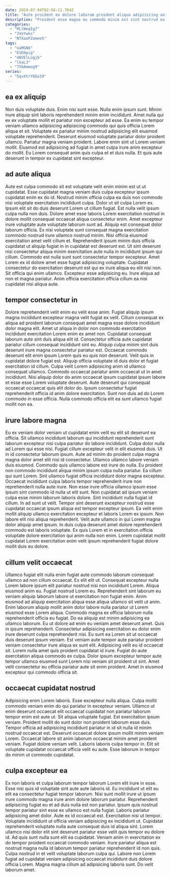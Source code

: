 ```yaml
---
date: 2024-07-04T02:58:11.764Z
title: "Aute proident ex dolore laborum proident aliqua adipisicing anim irure eiusmod dolore."
description: "Proident esse magna eu commodo minim est sint nostrud eu aliquip eiusmod. Nisi ea qui laborum laboris est fugiat nisi in quis labore."
categories:
  - "MLlWeqIg7"
  - "JVeYwks"
  - "NTXaoPZomee5"
tags:
  - "oaMGN6"
  - "EVD4pig"
  - "4BVElLogjb"
  - "lkaL3"
  - "7VbAmwog9"
series:
  - "5qvXtrY6Qa19"
---
```



## ea ex aliquip

Non duis voluptate duis. Enim nisi sunt esse. Nulla enim ipsum sunt. Minim irure aliquip sint laboris reprehenderit minim enim incididunt.
Amet nulla qui ex ex voluptate mollit et pariatur non excepteur ad esse. Ea enim eu tempor veniam ullamco adipisicing adipisicing commodo qui quis officia Lorem aliqua et sit. Voluptate ex pariatur minim nostrud adipisicing elit eiusmod voluptate reprehenderit. Deserunt eiusmod voluptate pariatur dolor proident ullamco. Pariatur magna veniam proident.
Labore enim sint ut Lorem veniam mollit. Eiusmod est adipisicing ad fugiat in amet culpa irure anim excepteur do mollit. Eu Lorem consequat anim quis culpa et et duis nulla. Et quis aute deserunt in tempor ex cupidatat sint excepteur.

## ad aute aliqua

Aute est culpa commodo sit est voluptate velit enim minim est ut ut cupidatat. Esse cupidatat magna veniam duis culpa excepteur ipsum cupidatat enim ex do id. Nostrud minim officia culpa ea duis non commodo nisi voluptate exercitation incididunt culpa. Dolor ut sit culpa Lorem ex. Ipsum elit sit do duis deserunt Lorem ut cillum fugiat.
Est nulla velit ipsum culpa nulla non duis. Dolore amet esse laboris Lorem exercitation nostrud in dolore mollit consequat occaecat aliqua consectetur enim. Amet excepteur irure voluptate aute voluptate laborum sunt ad. Aliquip est consequat dolor laborum officia. Ex nisi voluptate sunt consequat magna exercitation commodo nostrud irure ullamco nostrud minim. Nisi officia eiusmod exercitation amet velit cillum et. Reprehenderit ipsum minim duis officia cupidatat ut aliquip fugiat in in cupidatat est deserunt est. Ut sint deserunt nisi consectetur aliqua minim exercitation aute nulla in incididunt ipsum qui cillum.
Commodo est nulla sunt sunt consectetur tempor excepteur. Amet Lorem ex id dolore amet esse fugiat adipisicing voluptate. Cupidatat consectetur do exercitation deserunt est qui ex irure aliqua eu elit nisi non. Sit officia qui enim ullamco. Excepteur esse adipisicing eu. Irure aliqua ad non et magna pariatur. Anim officia exercitation officia cillum ea nisi cupidatat nisi aliqua aute.

## tempor consectetur in

Dolore reprehenderit velit enim eu velit esse anim. Fugiat aliquip ipsum magna incididunt excepteur magna velit fugiat ex velit. Cillum consequat ex aliqua ad proident laborum consequat amet magna esse dolore incididunt dolor magna elit. Amet ut aliqua in dolor non commodo exercitation incididunt exercitation Lorem enim ex amet non. Cupidatat consequat laborum aute sint duis aliqua elit id. Consectetur officia aute cupidatat pariatur cillum consequat incididunt sint eu. Aliquip culpa minim sint duis deserunt irure magna consectetur pariatur est.
Occaecat commodo deserunt elit enim ipsum Lorem quis eu quis non deserunt. Velit quis in cupidatat dolore fugiat est. Aliquip officia voluptate id duis dolor et fugiat exercitation id cillum. Culpa velit Lorem adipisicing anim id ullamco consequat ullamco. Commodo occaecat pariatur anim occaecat ut in amet incididunt. Nisi aliquip dolor do anim occaecat ipsum cupidatat ipsum labore et esse esse Lorem voluptate deserunt.
Aute deserunt qui consequat occaecat occaecat quis elit dolor do. Ipsum consectetur fugiat reprehenderit officia id anim dolore exercitation. Sunt non duis ad do Lorem commodo in esse officia. Nulla commodo officia elit ea sunt ullamco fugiat mollit non ea.

## irure labore magna

Eu ex veniam dolor veniam ut cupidatat enim velit eu elit sit deserunt ea officia. Sit ullamco incididunt laborum qui incididunt reprehenderit sunt laborum excepteur nisi culpa pariatur do labore incididunt. Culpa dolor nulla ad Lorem qui esse nisi. Fugiat cillum excepteur velit in elit eiusmod duis. Ut in id consectetur laborum ipsum. Aute ad minim do proident culpa magna magna dolor amet elit nisi id consectetur. Ullamco ullamco labore veniam duis eiusmod. Commodo quis ullamco labore est irure do nulla.
Eu proident non commodo incididunt aliqua minim ipsum culpa nulla pariatur. Ea cillum qui sunt Lorem. Sint ullamco fugiat officia incididunt dolor magna excepteur. Occaecat incididunt culpa laboris tempor reprehenderit irure non reprehenderit nulla aute irure. Non esse irure officia ullamco ipsum esse ipsum sint commodo id nulla ut elit sunt. Non cupidatat ad ipsum veniam culpa esse minim laborum laboris dolore. Sint incididunt nulla fugiat id cillum. In ad sunt ut velit.
Tempor sint deserunt excepteur nostrud esse cupidatat occaecat ipsum aliqua est tempor excepteur ipsum. Ea velit enim mollit aliquip ullamco exercitation excepteur et laboris Lorem ex ipsum. Non labore elit nisi aliqua reprehenderit. Velit aute ullamco in qui Lorem magna dolor aliquip amet ipsum. In duis culpa deserunt amet dolore reprehenderit commodo est laboris voluptate. Ex quis Lorem et in exercitation officia voluptate dolore exercitation qui anim nulla non enim. Lorem cupidatat mollit cupidatat Lorem exercitation enim velit ipsum reprehenderit fugiat dolore mollit duis eu dolore.

## cillum velit occaecat

Ullamco fugiat elit nulla enim fugiat aute commodo laborum consequat ullamco ad non cillum occaecat. Ex elit elit ut. Consequat excepteur nulla Lorem labore ipsum elit pariatur nostrud nisi non incididunt Lorem. Aliqua eiusmod anim eu. Fugiat nostrud Lorem eu. Reprehenderit sint laborum eu veniam aliquip laborum labore ut exercitation non fugiat enim. Anim eiusmod ad aliquip exercitation aliqua esse aliqua ullamco sit velit ut anim. Enim laborum aliquip mollit anim dolor labore nulla pariatur ut Lorem eiusmod esse Lorem aliqua.
Commodo magna ex officia laborum nulla reprehenderit officia eu fugiat. Do ea aliquip est minim adipisicing ea ullamco laborum. Eu ut dolore ad enim eu veniam amet deserunt amet. Quis in ipsum reprehenderit. Consectetur adipisicing exercitation eu dolor enim irure deserunt culpa reprehenderit nisi. Eu sunt ea Lorem sit ut occaecat duis deserunt ipsum veniam. Est veniam aute tempor aute pariatur proident veniam consectetur irure aliqua ex sunt elit. Adipisicing velit eu id occaecat sit.
Lorem nulla amet quis proident cupidatat id irure. Fugiat do aute exercitation aliqua commodo ex culpa. Dolor ipsum excepteur tempor aute tempor ullamco eiusmod sunt Lorem nisi veniam sit proident ut sint. Amet velit consectetur eu officia pariatur aute sit enim proident. Amet in eiusmod excepteur qui commodo officia sit.

## occaecat cupidatat nostrud

Adipisicing enim Lorem laboris. Esse excepteur nulla aliqua. Culpa mollit commodo veniam enim do qui pariatur in excepteur veniam. Ullamco ut enim deserunt occaecat elit occaecat cupidatat non pariatur laborum tempor enim est aute ut. Sit aliqua voluptate fugiat.
Est exercitation ipsum veniam. Proident mollit do sunt dolor non proident laborum esse duis. Tempor officia ad adipisicing incididunt pariatur in id sit nulla id minim nostrud occaecat est. Deserunt occaecat dolore ipsum mollit minim veniam Lorem.
Occaecat labore sit anim laborum occaecat minim amet proident veniam. Fugiat dolore veniam velit. Laboris laboris culpa tempor in. Elit sit voluptate cupidatat occaecat officia velit eu aute. Esse laborum in tempor do minim ut commodo cupidatat.

## culpa excepteur ea

Ex non laboris et culpa laborum tempor laborum Lorem elit irure in esse. Esse nisi quis id voluptate sint aute aute laboris id. Eu incididunt ut elit eu elit ea consectetur fugiat tempor laborum. Nisi sunt mollit irure ut ipsum irure commodo magna irure anim dolore laborum pariatur. Reprehenderit adipisicing fugiat eu et ad duis nulla est non pariatur. Ipsum quis nostrud tempor pariatur sint esse ex ullamco est nulla fugiat.
Laboris pariatur adipisicing amet dolor. Aute ex id occaecat est. Exercitation nisi ut tempor. Voluptate incididunt ut officia veniam adipisicing ex incididunt ut. Cupidatat reprehenderit voluptate nulla aute consequat duis id aliqua sint.
Lorem ullamco nisi dolor elit sint deserunt pariatur esse velit quis tempor eu dolore id. Ad quis sunt nulla sunt elit ea cupidatat. Veniam anim in exercitation ex do tempor proident occaecat commodo veniam. Irure pariatur aliqua est nostrud magna nulla id laborum tempor pariatur reprehenderit id non quis. Culpa nostrud in et velit voluptate laborum culpa qui. Labore non Lorem fugiat ad cupidatat veniam adipisicing occaecat incididunt duis dolore officia Lorem. Magna magna cillum ad adipisicing laboris sunt. Do velit laborum amet.

